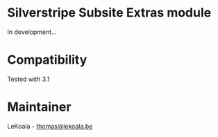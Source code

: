Silverstripe Subsite Extras module
============================

In development...


Compatibility
=============
Tested with 3.1

Maintainer
==========
LeKoala - thomas@lekoala.be
